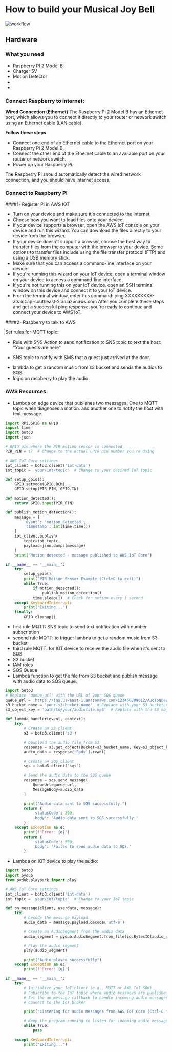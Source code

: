 # How to build your Musical Joy Bell

![workflow](../workflow.png)

## Hardware

### What you need

- Raspberry PI 2 Model B
- Charger 5V
- Motion Detector
-
-

### Connect Raspberry to internet:

**Wired Connection (Ethernet)**
The Raspberry Pi 2 Model B has an Ethernet port, which allows you to connect it directly to your router or network switch using an Ethernet cable (LAN cable).

**Follow these steps**

- Connect one end of an Ethernet cable to the Ethernet port on your Raspberry Pi 2 Model B.
- Connect the other end of the Ethernet cable to an available port on your router or network switch.
- Power up your Raspberry Pi.

The Raspberry Pi should automatically detect the wired network connection, and you should have internet access.

### Connect to Raspberry PI

####1- Register PI in AWS IOT

- Turn on your device and make sure it's connected to the internet.
- Choose how you want to load files onto your device.
- If your device supports a browser, open the AWS IoT console on your device and run this wizard. You can download the files directly to your device from the browser.
- If your device doesn't support a browser, choose the best way to transfer files from the computer with the browser to your device. Some options to transfer files include using the file transfer protocol (FTP) and using a USB memory stick.
- Make sure that you can access a command-line interface on your device.
- If you're running this wizard on your IoT device, open a terminal window on your device to access a command-line interface.
- If you're not running this on your IoT device, open an SSH terminal window on this device and connect it to your IoT device.
- From the terminal window, enter this command:
  ping XXXXXXXXX-ats.iot.ap-southeast-2.amazonaws.com
  After you complete these steps and get a successful ping response, you're ready to continue and connect your device to AWS IoT.

####2- Raspberry to talk to AWS

Set rules for MQTT topic:

- Rule with SNS Action to send notification to SNS topic to text the host: "Your guests are here"

- SNS topic to notify with SMS that a guest just arrived at the door.
<!-- - lambda to send a random welcome message with person's name to polly and get the audio back -->
- lambda to get a random music from s3 bucket and sends the audios to SQS
- logic on raspberry to play the audio

### AWS Resources:

- Lambda on edge device that publishes two messages. One to MQTT topic when diagnoses a motion. and another one to notify the host with text message.

```py
import RPi.GPIO as GPIO
import time
import boto3
import json

# GPIO pin where the PIR motion sensor is connected
PIR_PIN = 17  # Change to the actual GPIO pin number you're using

# AWS IoT Core settings
iot_client = boto3.client('iot-data')
iot_topic = 'your/iot/topic'  # Change to your desired IoT topic

def setup_gpio():
    GPIO.setmode(GPIO.BCM)
    GPIO.setup(PIR_PIN, GPIO.IN)

def motion_detected():
    return GPIO.input(PIR_PIN)

def publish_motion_detection():
    message = {
        'event': 'motion_detected',
        'timestamp': int(time.time())
    }
    iot_client.publish(
        topic=iot_topic,
        payload=json.dumps(message)
    )
    print("Motion detected - message published to AWS IoT Core")

if __name__ == '__main__':
    try:
        setup_gpio()
        print("PIR Motion Sensor Example (Ctrl+C to exit)")
        while True:
            if motion_detected():
                publish_motion_detection()
            time.sleep(1)  # Check for motion every 1 second
    except KeyboardInterrupt:
        print("Exiting...")
    finally:
        GPIO.cleanup()
```

- first rule MQTT: SNS topic to send text notification with number subscription
- second rule MQTT: to trigger lambda to get a random music from S3 bucket
- third rule MQTT: for IOT device to receive the audio file when it's sent to SQS
- S3 bucket
- IAM roles
- SQS Queue
- Lambda function to get the file from S3 bucket and publish message with audio data to SQS queue.

```py
import boto3
# Replace 'queue_url' with the URL of your SQS queue
queue_url = 'https://sqs.us-east-1.amazonaws.com/123456789012/AudioQueue'  # Replace with your queue URL
s3_bucket_name = 'your-s3-bucket-name'  # Replace with your S3 bucket name
s3_object_key = 'path/to/your/audiofile.mp3'  # Replace with the S3 object key

def lambda_handler(event, context):
    try:
        # Create an S3 client
        s3 = boto3.client('s3')

        # Download the audio file from S3
        response = s3.get_object(Bucket=s3_bucket_name, Key=s3_object_key)
        audio_data = response['Body'].read()

        # Create an SQS client
        sqs = boto3.client('sqs')

        # Send the audio data to the SQS queue
        response = sqs.send_message(
            QueueUrl=queue_url,
            MessageBody=audio_data
        )

        print("Audio data sent to SQS successfully.")
        return {
            'statusCode': 200,
            'body': 'Audio data sent to SQS successfully.'
        }
    except Exception as e:
        print(f"Error: {e}")
        return {
            'statusCode': 500,
            'body': 'Failed to send audio data to SQS.'
        }
```

- Lambda on IOT device to play the audio:

```py
import boto3
import pydub
from pydub.playback import play

# AWS IoT Core settings
iot_client = boto3.client('iot-data')
iot_topic = 'your/iot/topic'  # Change to your IoT topic

def on_message(client, userdata, message):
    try:
        # Decode the message payload
        audio_data = message.payload.decode('utf-8')

        # Create an AudioSegment from the audio data
        audio_segment = pydub.AudioSegment.from_file(io.BytesIO(audio_data), format="mp3")

        # Play the audio segment
        play(audio_segment)

        print("Audio played successfully")
    except Exception as e:
        print(f"Error: {e}")

if __name__ == '__main__':
    try:
        # Initialize your IoT client (e.g., MQTT or AWS IoT SDK)
        # Subscribe to the IoT topic where audio messages are published
        # Set the on_message callback to handle incoming audio messages
        # Connect to the IoT broker

        print("Listening for audio messages from AWS IoT Core (Ctrl+C to exit)")

        # Keep the program running to listen for incoming audio messages
        while True:
            pass

    except KeyboardInterrupt:
        print("Exiting...")



```
